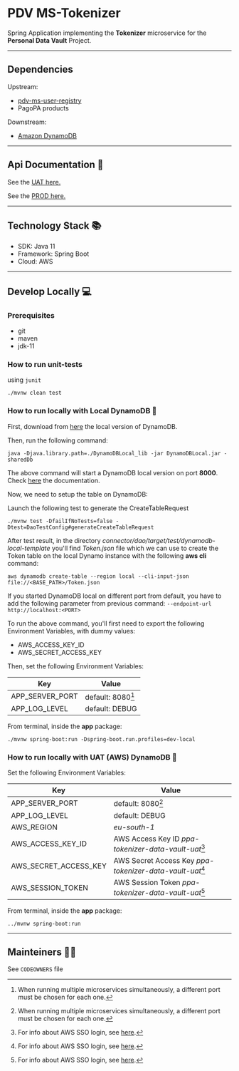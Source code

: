 # PDV MS-Tokenizer

Spring Application implementing the **Tokenizer** microservice for the **Personal Data Vault** Project.

---

## Dependencies

Upstream:
- [pdv-ms-user-registry](https://github.com/pagopa/pdv-ms-user-registry)
- PagoPA products

Downstream:
- [Amazon DynamoDB](https://aws.amazon.com/dynamodb/?nc1=h_ls)

---

## Api Documentation 📖

See the [UAT here.](https://api.uat.tokenizer.pdv.pagopa.it/docs/tokenizeruapis/openapi.json)

See the [PROD here.](https://api.tokenizer.pdv.pagopa.it/docs/tokenizerpapis/openapi.json)


---

## Technology Stack 📚

- SDK: Java 11
- Framework: Spring Boot
- Cloud: AWS

---

## Develop Locally 💻

### Prerequisites

- git
- maven
- jdk-11

### How to run unit-tests

using `junit`

```
./mvnw clean test
```

### How to run locally with Local DynamoDB 🚀

First, download from [here](https://docs.aws.amazon.com/amazondynamodb/latest/developerguide/DynamoDBLocal.DownloadingAndRunning.html) the local version of DynamoDB.

Then, run the following command:
```
java -Djava.library.path=./DynamoDBLocal_lib -jar DynamoDBLocal.jar -sharedDb
```
The above command will start a DynamoDB local version on port **8000**.
Check [here](https://docs.aws.amazon.com/amazondynamodb/latest/developerguide/DynamoDBLocal.UsageNotes.html) the documentation.

Now, we need to setup the table on DynamoDB:

Launch the following test to generate the CreateTableRequest
```
./mvnw test -DfailIfNoTests=false -Dtest=DaoTestConfig#generateCreateTableRequest
```
After test result, in the directory *connector/dao/target/test/dynamodb-local-template* you'll find *Token.json* file which we can use to create the Token table on the local Dynamo instance with the following **aws cli** command:

```
aws dynamodb create-table --region local --cli-input-json file://<BASE_PATH>/Token.json
```
If you started DynamoDB local on different port from default, you have to add the following parameter from previous command: `--endpoint-url http://localhost:<PORT>`

To run the above command, you'll first need to export the following Environment Variables, with dummy values:

- AWS_ACCESS_KEY_ID
- AWS_SECRET_ACCESS_KEY


Then, set the following Environment Variables:

| **Key**         | **Value**                |
|-----------------|--------------------------|
| APP_SERVER_PORT | default: 8080[^app_port] |
| APP_LOG_LEVEL   | default: DEBUG           |

[^app_port]: When running multiple microservices simultaneously, a different port must be chosen for each one.

From terminal, inside the **app** package:
```
./mvnw spring-boot:run -Dspring-boot.run.profiles=dev-local
```

### How to run locally with UAT (AWS) DynamoDB 🚀

Set the following Environment Variables:

| **Key**               | **Value**                                                      |
|-----------------------|----------------------------------------------------------------|
| APP_SERVER_PORT       | default: 8080[^app_port]                                       |
| APP_LOG_LEVEL         | default: DEBUG                                                 |
| AWS_REGION            | *eu-south-1*                                                   |
| AWS_ACCESS_KEY_ID     | AWS Access Key ID *ppa-tokenizer-data-vault-uat*[^aws_sso]     |
| AWS_SECRET_ACCESS_KEY | AWS Secret Access Key *ppa-tokenizer-data-vault-uat*[^aws_sso] |
| AWS_SESSION_TOKEN     | AWS Session Token *ppa-tokenizer-data-vault-uat*[^aws_sso]     |

[^aws_sso]: For info about AWS SSO login, see [here](https://pagopa.atlassian.net/wiki/spaces/DEVOPS/pages/466846955/AWS+-+Users+groups+and+roles#Users-and-groups---DevOps-team).

From terminal, inside the **app** package:
```
../mvnw spring-boot:run
```

---

## Mainteiners 👷🏼

See `CODEOWNERS` file
